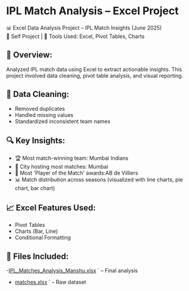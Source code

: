 # IPL Match Analysis – Excel Project

📊 Excel Data Analysis Project – IPL Match Insights (June 2025)  
🔧 Self Project | 📁 Tools Used: Excel, Pivot Tables, Charts

## 📌 Overview:
Analyzed IPL match data using Excel to extract actionable insights. This project involved data cleaning, pivot table analysis, and visual reporting.

## 🧹 Data Cleaning:
- Removed duplicates
- Handled missing values
- Standardized inconsistent team names

## 🔍 Key Insights:
- 🏆 Most match-winning team: Mumbai Indians
- 🌆 City hosting most matches: Mumbai
- 👑 Most 'Player of the Match' awards:AB de Villiers
- 📊 Match distribution across seasons (visualized with line charts, pie chart, bar chart)

## 📈 Excel Features Used:
- Pivot Tables
- Charts (Bar, Line)
- Conditional Formatting

## 📁 Files Included:
-[IPL_Matches_Analysis_Manshu.xlsx](https://github.com/user-attachments/files/20983534/IPL_Matches_Analysis_Manshu.xlsx)
 ` – Final analysis
- [matches.xlsx](https://github.com/user-attachments/files/20983276/matches.xlsx)
` – Raw dataset
